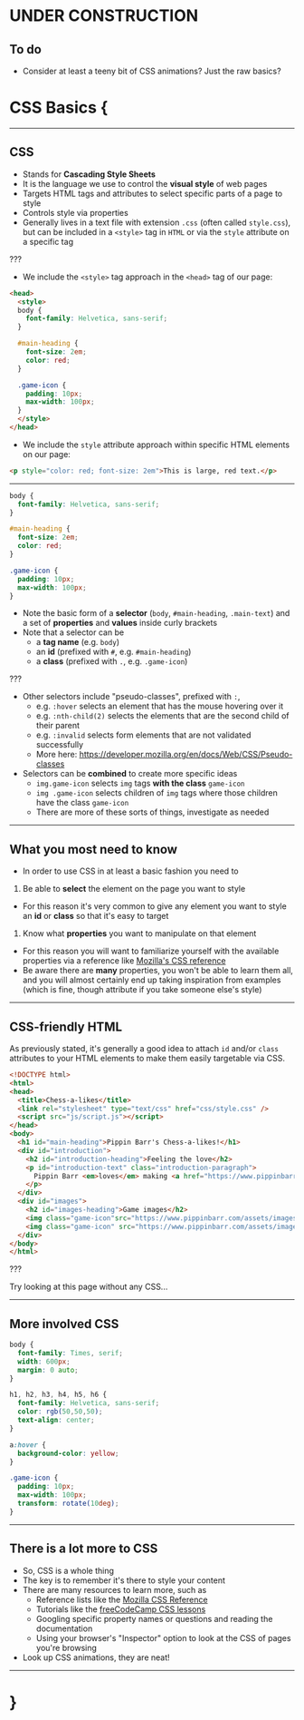 # UNDER CONSTRUCTION

## To do

* Consider at least a teeny bit of CSS animations? Just the raw basics?

# CSS Basics {

---

## CSS

- Stands for __Cascading Style Sheets__
- It is the language we use to control the __visual style__ of web pages
- Targets HTML tags and attributes to select specific parts of a page to style
- Controls style via properties
- Generally lives in a text file with extension `.css` (often called `style.css`), but can be included in a `<style>` tag in `HTML` or via the `style` attribute on a specific tag

???

- We include the `<style>` tag approach in the `<head>` tag of our page:

```html
<head>
  <style>
  body {
    font-family: Helvetica, sans-serif;
  }

  #main-heading {
    font-size: 2em;
    color: red;
  }

  .game-icon {
    padding: 10px;
    max-width: 100px;
  }
  </style>
</head>
```

- We include the `style` attribute approach within specific HTML elements on our page:

```html
<p style="color: red; font-size: 2em">This is large, red text.</p>
```

---

```css
body {
  font-family: Helvetica, sans-serif;
}

#main-heading {
  font-size: 2em;
  color: red;
}

.game-icon {
  padding: 10px;
  max-width: 100px;
}
```

- Note the basic form of a __selector__ (`body`, `#main-heading`, `.main-text`) and a set of __properties__ and __values__ inside curly brackets
- Note that a selector can be
  - a __tag name__ (e.g. `body`)
  - an __id__ (prefixed with `#`, e.g. `#main-heading`)
  - a __class__ (prefixed with `.`, e.g. `.game-icon`)

???

- Other selectors include "pseudo-classes", prefixed with `:`,
  - e.g. `:hover` selects an element that has the mouse hovering over it
  - e.g. `:nth-child(2)` selects the elements that are the second child of their parent
  - e.g. `:invalid` selects form elements that are not validated successfully
  - More here: https://developer.mozilla.org/en/docs/Web/CSS/Pseudo-classes
- Selectors can be __combined__ to create more specific ideas
  - `img.game-icon` selects `img` tags __with the class__ `game-icon`
  - `img .game-icon` selects children of `img` tags where those children have the class `game-icon`
  - There are more of these sorts of things, investigate as needed

---

## What you most need to know

- In order to use CSS in at least a basic fashion you need to

1. Be able to __select__ the element on the page you want to style
  - For this reason it's very common to give any element you want to style an __id__ or __class__ so that it's easy to target
1. Know what __properties__ you want to manipulate on that element
  - For this reason you will want to familiarize yourself with the available properties via a reference like [Mozilla's CSS reference](https://developer.mozilla.org/en-US/docs/Web/CSS/Reference)
  - Be aware there are __many__ properties, you won't be able to learn them all, and you will almost certainly end up taking inspiration from examples (which is fine, though attribute if you take someone else's style)

---

## CSS-friendly HTML

As previously stated, it's generally a good idea to attach `id` and/or `class` attributes to your HTML elements to make them easily targetable via CSS.

```html
<!DOCTYPE html>
<html>
<head>
  <title>Chess-a-likes</title>
  <link rel="stylesheet" type="text/css" href="css/style.css" />
  <script src="js/script.js"></script>
</head>
<body>
  <h1 id="main-heading">Pippin Barr's Chess-a-likes!</h1>
  <div id="introduction">
    <h2 id="introduction-heading">Feeling the love</h2>
    <p id="introduction-text" class="introduction-paragraph">
      Pippin Barr <em>loves</em> making <a href="https://www.pippinbarr.com/category/games/">games</a> based on <strong>chess</strong>.
    </p>
  </div>
  <div id="images">
    <h2 id="images-heading">Game images</h2>
    <img class="game-icon"src="https://www.pippinbarr.com/assets/images/game_icons/chesses-300x300.png" alt="Image of chesses chess position">
    <img class="game-icon" src="https://www.pippinbarr.com/assets/images/game_icons/mobile-chogue-300x300.png" alt="Image of mobile chogue chess position">
  </div>
</body>
</html>

```

???

Try looking at this page without any CSS...

---

## More involved CSS

```css
body {
  font-family: Times, serif;
  width: 600px;
  margin: 0 auto;
}

h1, h2, h3, h4, h5, h6 {
  font-family: Helvetica, sans-serif;
  color: rgb(50,50,50);
  text-align: center;
}

a:hover {
  background-color: yellow;
}

.game-icon {
  padding: 10px;
  max-width: 100px;
  transform: rotate(10deg);
}
```

---

## There is a lot more to CSS

- So, CSS is a whole thing
- The key is to remember it's there to style your content
- There are many resources to learn more, such as
  - Reference lists like the [Mozilla CSS Reference](https://developer.mozilla.org/en-US/docs/Web/CSS/Reference)
  - Tutorials like the [freeCodeCamp CSS lessons](https://www.freecodecamp.org/learn/responsive-web-design/basic-css/)
  - Googling specific property names or questions and reading the documentation
  - Using your browser's "Inspector" option to look at the CSS of pages you're browsing
- Look up CSS animations, they are neat!
---

# }
